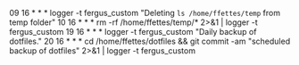 09 16 * * * logger -t fergus_custom "Deleting `ls /home/ffettes/temp` from temp folder"
10 16 * * * rm -rf /home/ffettes/temp/* 2>&1 | logger -t fergus_custom
19 16 * * * logger -t fergus_custom "Daily backup of dotfiles."
20 16 * * * cd /home/ffettes/dotfiles && git commit -am "scheduled backup of dotfiles" 2>&1 | logger -t fergus_custom
